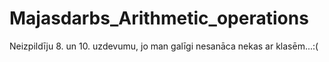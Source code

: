 # Majasdarbs_Arithmetic_operations
Neizpildīju 8. un 10. uzdevumu, jo man galīgi nesanāca nekas ar klasēm...:(
